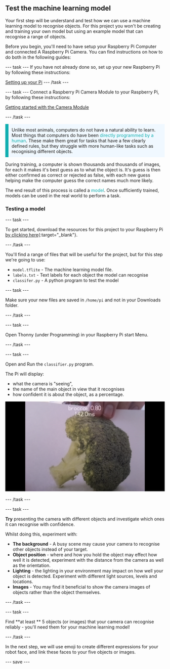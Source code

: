 ## Test the machine learning model

Your first step will be understand and test how we can use a machine learning model to recognise objects. For this project you won't be creating and training your own model but using an example model that can recognise a range of objects.

Before you begin, you'll need to have setup your Raspberry Pi Computer and connected A Raspberry Pi Camera. You can find instructions on how to do both in the following guides:

--- task ---
If you have not already done so, set up your new Raspberry Pi by following these instructions:

[Setting up your Pi](https://projects.raspberrypi.org/en/projects/raspberry-pi-setting-up)
--- /task ---

--- task ---
Connect a Raspberry Pi Camera Module to your Raspberry Pi, by following these instructions:

[Getting started with the Camera Module](https://projects.raspberrypi.org/en/projects/getting-started-with-picamera)

--- /task ---

<p style="border-left: solid; border-width:10px; border-color: #0faeb0; background-color: aliceblue; padding: 10px;">
Unlike most animals, computers do not have a natural ability to learn. Most things that computers do have been <span style="color: #0faeb0">directly programmed by a human</span>. These make them great for tasks that have a few clearly defined rules, but they struggle with more human-like tasks such as recognising different objects.

During training, a computer is shown thousands and thousands of images, for each it makes it's best guess as to what the object is. It's guess is then either confirmed as correct or rejected as false, with each new guess helping make the computer guess the correct names much more likely.

The end result of this process is called a <span style="color: #0faeb0">model</span>. Once sufficiently trained, models can be used in the real world to perform a task. 
</p>

### Testing a model

--- task ---

 To get started, download the resources for this project to your Raspberry Pi [by clicking here](http://rpf.io/p/en/robot-face-go){:target="_blank"}.

 --- /task ---
 
 You'll find a range of files that will be useful for the project, but for this step we're going to use:

 - `model.tflite` - The machine learning model file.
 - `labels.txt` - Text labels for each object the model can recognise
 - `classifer.py` - A python program to test the model

--- task ---

Make sure your new files are saved in `/home/pi` and not in your Downloads folder.

--- /task ---

--- task ---

Open Thonny (under Programming) in your Raspberry Pi start Menu. 
 
 --- /task ---

--- task ---

Open and Run the `classifier.py` program. 

The Pi will display: 
+ what the camera is "seeing", 
+ the name of the main object in view that it recognises
+ how confident it is about the object, as a percentage.

 ![Image of recogniser project running](images/classifier.png)

--- /task ---

--- task ---

 **Try** presenting the camera with different objects and investigate which ones it can recognise with confidence. 
 
 Whilst doing this, experiment with:
   - **The background** -  A busy scene may cause your camera to recognise other objects instead of your target.
   - **Object position** - where and how you hold the object may effect how well it is detected, experiment with the distance from the camera as well as the orientation.
   - **Lighting** - the lighting in your environment may impact on how well your object is detected. Experiment with different light sources, levels and locations.
   - **Images** - You may find it beneficial to show the camera images of objects rather than the object themselves.

--- /task ---

--- task ---

Find **at least ** 5 objects (or images) that your camera can recognise reliably - you'll need them for your machine learning model!

--- /task ---

In the next step, we will use emoji to create different expressions for your robot face, and link these faces to your five objects or images.

--- save ---